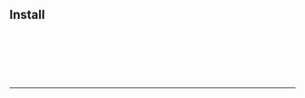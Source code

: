 

## Install


```sh
```




```sh


```


```js

```


```js
```







```sh
```


```sh
```



```sh
```






***

